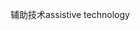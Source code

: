 <span data-ttu-id="f0da4-101">辅助技术</span><span class="sxs-lookup"><span data-stu-id="f0da4-101">assistive technology</span></span>